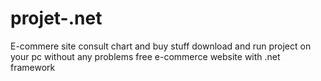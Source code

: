 # projet-.net
E-commere site  consult chart and buy stuff
download and run project on your pc without any problems 
free e-commerce website with .net framework


